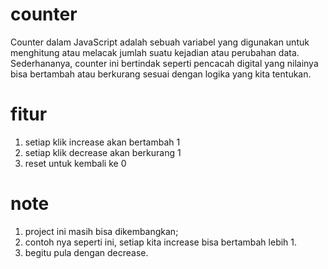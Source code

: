 # counter

Counter dalam JavaScript adalah sebuah variabel yang digunakan untuk menghitung atau melacak jumlah suatu kejadian atau perubahan data. Sederhananya, counter ini bertindak seperti pencacah digital yang nilainya bisa bertambah atau berkurang sesuai dengan logika yang kita tentukan.<br>

# fitur

1. setiap klik increase akan bertambah 1
2. setiap klik decrease akan berkurang 1
3. reset untuk kembali ke 0

# note

1. project ini masih bisa dikembangkan;
2. contoh nya seperti ini, setiap kita increase bisa bertambah lebih 1.
3. begitu pula dengan decrease.
